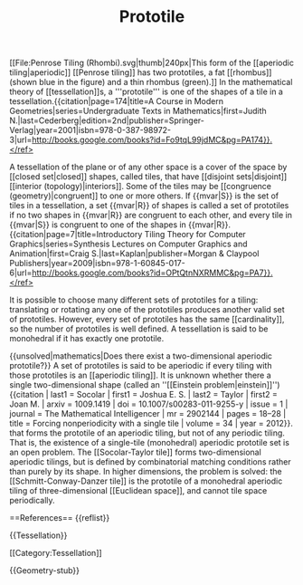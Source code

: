 ﻿---
lastrevid: 630358156
pageid: 39372
canonicalurl: http://en.wikipedia.org/wiki/Prototile
title: Prototile
editurl: http://en.wikipedia.org/w/index.php?title=Prototile&action=edit
length: 3038
contentmodel: wikitext
pagelanguage: en
touched: 2015-02-18T22:12:11Z
ns: 0
fullurl: http://en.wikipedia.org/wiki/Prototile
---

[[File:Penrose Tiling (Rhombi).svg|thumb|240px|This form of the [[aperiodic tiling|aperiodic]] [[Penrose tiling]] has two prototiles, a fat [[rhombus]] (shown blue in the figure) and a thin rhombus (green).]]
In the mathematical theory of [[tessellation]]s, a '''prototile''' is one of the shapes of a tile in a tessellation.<ref>{{citation|page=174|title=A Course in Modern Geometries|series=Undergraduate Texts in Mathematics|first=Judith N.|last=Cederberg|edition=2nd|publisher=Springer-Verlag|year=2001|isbn=978-0-387-98972-3|url=http://books.google.com/books?id=Fo9tqL99jdMC&pg=PA174}}.</ref>

A tessellation of the plane or of any other space is a cover of the space by [[closed set|closed]] shapes, called tiles, that have [[disjoint sets|disjoint]] [[interior (topology)|interiors]]. Some of the tiles may be [[congruence (geometry)|congruent]] to one or more others. If {{mvar|S}} is the set of tiles in a tessellation, a set {{mvar|R}} of shapes is called a set of prototiles if no two shapes in {{mvar|R}} are congruent to each other, and every tile in {{mvar|S}} is congruent to one of the shapes in {{mvar|R}}.<ref>{{citation|page=7|title=Introductory Tiling Theory for Computer Graphics|series=Synthesis Lectures on Computer Graphics and Animation|first=Craig S.|last=Kaplan|publisher=Morgan & Claypool Publishers|year=2009|isbn=978-1-60845-017-6|url=http://books.google.com/books?id=OPtQtnNXRMMC&pg=PA7}}.</ref>

It is possible to choose many different sets of prototiles for a tiling: translating or rotating any one of the prototiles produces another valid set of prototiles. However, every set of prototiles has the same [[cardinality]], so the number of prototiles is well defined. A tessellation is said to be monohedral if it has exactly one prototile.

{{unsolved|mathematics|Does there exist a two-dimensional aperiodic prototile?}}
A set of prototiles is said to be aperiodic if every tiling with those prototiles is an [[aperiodic tiling]].  It is unknown whether there a single two-dimensional shape (called an ''[[Einstein problem|einstein]]'')<ref>{{citation
 | last1 = Socolar | first1 = Joshua E. S.
 | last2 = Taylor | first2 = Joan M.
 | arxiv = 1009.1419
 | doi = 10.1007/s00283-011-9255-y
 | issue = 1
 | journal = The Mathematical Intelligencer
 | mr = 2902144
 | pages = 18–28
 | title = Forcing nonperiodicity with a single tile
 | volume = 34
 | year = 2012}}.</ref> that forms the prototile of an aperiodic tiling, but not of any periodic tiling. That is, the existence of a single-tile (monohedral) aperiodic prototile set is an open problem. The [[Socolar-Taylor tile]] forms two-dimensional aperiodic tilings, but is defined by combinatorial matching conditions rather than purely by its shape. In higher dimensions, the problem is solved: the [[Schmitt-Conway-Danzer tile]] is the prototile of a monohedral aperiodic tiling of three-dimensional [[Euclidean space]], and cannot tile space periodically.

==References==
{{reflist}}

{{Tessellation}}

[[Category:Tessellation]]

{{Geometry-stub}}